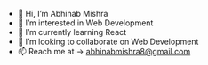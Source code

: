 - 👋 Hi, I’m Abhinab Mishra
- 👀 I’m interested in Web Development
- 🌱 I’m currently learning React
- 💞️ I’m looking to collaborate on Web Development
- 📫 Reach me at -> abhinabmishra8@gmail.com

<!---
abhinavm07/abhinavm07 is a ✨ special ✨ repository because its `README.md` (this file) appears on your GitHub profile.
You can click the Preview link to take a look at your changes.
--->
